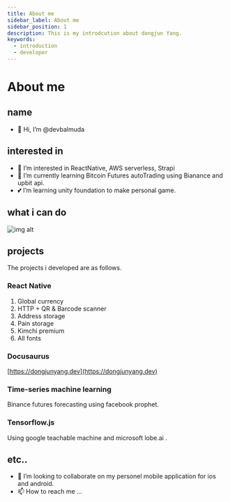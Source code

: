```yaml
---
title: About me
sidebar_label: About me
sidebar_position: 1
description: This is my introdcution about dongjun Yang.
keywords:
  - introduction
  - developer
---
```


# About me 

## name
- 👋 Hi, I’m @devbalmuda

## interested in
- 👀 I’m interested in ReactNative, AWS serverless, Strapi
- 🌱 I’m currently learning Bitcoin Futures autoTrading using Bianance and upbit api.
- 💕 I’m learning unity foundation to make personal game.

## what i can do 

![img alt](/img/spec.png)

## projects

The projects i developed are as follows.

### React Native

1. Global currency
2. HTTP + QR & Barcode scanner
3. Address storage
4. Pain storage
5. Kimchi premium 
6. All fonts

### Docusaurus

[https://dongjunyang.dev](https://dongjunyang.dev)

### Time-series machine learning

Binance futures forecasting using facebook prophet.

### Tensorflow.js

Using google teachable machine and microsoft lobe.ai .

## etc..
- 💞️ I’m looking to collaborate on my personel mobile application for ios and android.
- 📫 How to reach me ...

<!---
devbalmuda/devbalmuda is a ✨ special ✨ repository because its `README.md` (this file) appears on your GitHub profile.
You can click the Preview link to take a look at your changes.
--->
